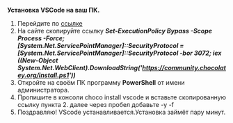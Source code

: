 **Установка VSCode на ваш ПК.**

1. Перейдите по [ссылке](https://chocolatey.org/install.)
2. На сайте скопируйте ссылку ***Set-ExecutionPolicy Bypass -Scope Process -Force; [System.Net.ServicePointManager]::SecurityProtocol = [System.Net.ServicePointManager]::SecurityProtocol -bor 3072; iex ((New-Object System.Net.WebClient).DownloadString('https://community.chocolatey.org/install.ps1'))***
3. Откройте на своём ПК программу **PowerShell** от имени администратора.
4. Пропишите в консоли choco install vscode и вставьте скопированную ссылку пункта 2. далее через пробел добавьте -y -f
6. Поздравляю! VScode устанавливается.Установка займёт пару минут.